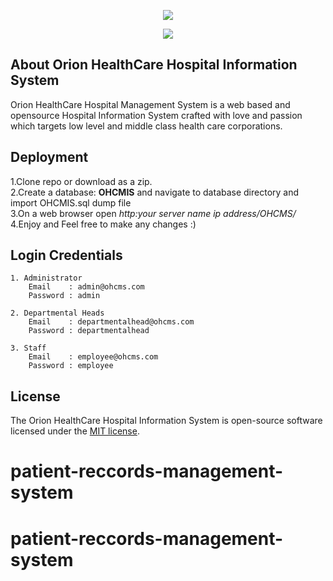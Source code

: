<p align="center"><img src="https://raw.githubusercontent.com/MartMbithi/OHCMS/master/Modules/Admin/assets/img/logo.png"></p>
<p align="center"><img src="https://raw.githubusercontent.com/MartMbithi/OHCMS/master/admin_dashboard.png"></p>


## About Orion HealthCare Hospital Information System

Orion HealthCare Hospital Management System is a web based and opensource Hospital Information System crafted with love and passion which targets low level and middle class health care corporations.

## Deployment
1.Clone repo or download as a zip.<br>
2.Create a database: <b>OHCMIS</b> and navigate to database directory and import OHCMIS.sql dump file <br>
3.On a web browser open <i>http:your server name ip address/OHCMS/</i></br>
4.Enjoy and Feel free to make any changes :)

## Login Credentials
```
1. Administrator
    Email    : admin@ohcms.com
    Password : admin

2. Departmental Heads
    Email    : departmentalhead@ohcms.com
    Password : departmentalhead

3. Staff
    Email    : employee@ohcms.com
    Password : employee
```

## License

The Orion HealthCare Hospital Information System is open-source software licensed under the [MIT license](https://opensource.org/licenses/MIT).


# patient-reccords-management-system
# patient-reccords-management-system
